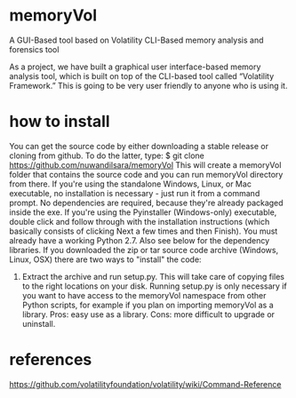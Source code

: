 # memoryVol
A GUI-Based tool based on Volatility CLI-Based memory analysis and forensics tool

As a project, we have built a graphical user interface-based memory analysis tool, which 
is built on top of the CLI-based tool called “Volatility Framework.” This is going to be very user 
friendly to anyone who is using it. 

# how to install

You can get the source code by either downloading a stable release or cloning from github. To do the 
latter, type: 
$ git clone https://github.com/nuwandilsara/memoryVol
This will create a memoryVol folder that contains the source code and you can run memoryVol 
directory from there. 
If you're using the standalone Windows, Linux, or Mac executable, no installation is necessary - just 
run it from a command prompt. No dependencies are required, because they're already packaged 
inside the exe. 
If you're using the Pyinstaller (Windows-only) executable, double click and follow through with the 
installation instructions (which basically consists of clicking Next a few times and then Finish). You 
must already have a working Python 2.7. Also see below for the dependency libraries. 
If you downloaded the zip or tar source code archive (Windows, Linux, OSX) there are two ways to 
"install" the code: 
1. Extract the archive and run setup.py. This will take care of copying files to the right 
locations on your disk. Running setup.py is only necessary if you want to have access to the 
memoryVol namespace from other Python scripts, for example if you plan on importing 
memoryVol as a library. Pros: easy use as a library. Cons: more difficult to upgrade or 
uninstall.

# references

https://github.com/volatilityfoundation/volatility/wiki/Command-Reference
